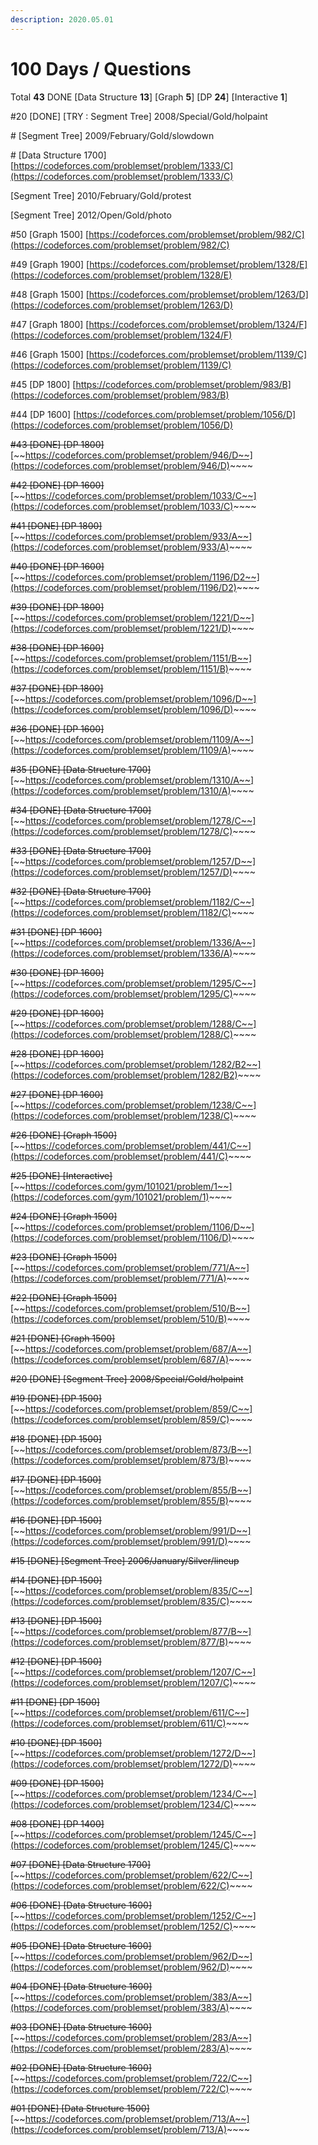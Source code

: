 ```yaml
---
description: 2020.05.01
---
```


# 100 Days / Questions

Total **43** DONE \[Data Structure **13**\] \[Graph **5**\] \[DP **24**\] \[Interactive **1**\]

\#20 \[DONE\] \[TRY : Segment Tree\] 2008/Special/Gold/holpaint

\# \[Segment Tree\] 2009/February/Gold/slowdown

\# \[Data Structure 1700\] [https://codeforces.com/problemset/problem/1333/C](https://codeforces.com/problemset/problem/1333/C)

\[Segment Tree\] 2010/February/Gold/protest

\[Segment Tree\] 2012/Open/Gold/photo

\#50 \[Graph 1500\] [https://codeforces.com/problemset/problem/982/C](https://codeforces.com/problemset/problem/982/C)

\#49 \[Graph 1900\] [https://codeforces.com/problemset/problem/1328/E](https://codeforces.com/problemset/problem/1328/E)

\#48 \[Graph 1500\] [https://codeforces.com/problemset/problem/1263/D](https://codeforces.com/problemset/problem/1263/D)

\#47 \[Graph 1800\] [https://codeforces.com/problemset/problem/1324/F](https://codeforces.com/problemset/problem/1324/F)

\#46 \[Graph 1500\] [https://codeforces.com/problemset/problem/1139/C](https://codeforces.com/problemset/problem/1139/C)

\#45 \[DP 1800\] [https://codeforces.com/problemset/problem/983/B](https://codeforces.com/problemset/problem/983/B)

\#44 \[DP 1600\] [https://codeforces.com/problemset/problem/1056/D](https://codeforces.com/problemset/problem/1056/D)

~~\#43 \[DONE\] \[DP 1800\]~~ [~~https://codeforces.com/problemset/problem/946/D~~](https://codeforces.com/problemset/problem/946/D)~~~~

~~\#42 \[DONE\] \[DP 1600\]~~ [~~https://codeforces.com/problemset/problem/1033/C~~](https://codeforces.com/problemset/problem/1033/C)~~~~

~~\#41 \[DONE\] \[DP 1800\]~~ [~~https://codeforces.com/problemset/problem/933/A~~](https://codeforces.com/problemset/problem/933/A)~~~~

~~\#40 \[DONE\] \[DP 1600\]~~ [~~https://codeforces.com/problemset/problem/1196/D2~~](https://codeforces.com/problemset/problem/1196/D2)~~~~

~~\#39 \[DONE\] \[DP 1800\]~~ [~~https://codeforces.com/problemset/problem/1221/D~~](https://codeforces.com/problemset/problem/1221/D)~~~~

~~\#38 \[DONE\] \[DP 1600\]~~ [~~https://codeforces.com/problemset/problem/1151/B~~](https://codeforces.com/problemset/problem/1151/B)~~~~

~~\#37 \[DONE\] \[DP 1800\]~~ [~~https://codeforces.com/problemset/problem/1096/D~~](https://codeforces.com/problemset/problem/1096/D)~~~~

~~\#36 \[DONE\] \[DP 1600\]~~ [~~https://codeforces.com/problemset/problem/1109/A~~](https://codeforces.com/problemset/problem/1109/A)~~~~

~~\#35 \[DONE\] \[Data Structure 1700\]~~ [~~https://codeforces.com/problemset/problem/1310/A~~](https://codeforces.com/problemset/problem/1310/A)~~~~

~~\#34 \[DONE\] \[Data Structure 1700\]~~ [~~https://codeforces.com/problemset/problem/1278/C~~](https://codeforces.com/problemset/problem/1278/C)~~~~

~~\#33 \[DONE\] \[Data Structure 1700\]~~ [~~https://codeforces.com/problemset/problem/1257/D~~](https://codeforces.com/problemset/problem/1257/D)~~~~

~~\#32 \[DONE\] \[Data Structure 1700\]~~ [~~https://codeforces.com/problemset/problem/1182/C~~](https://codeforces.com/problemset/problem/1182/C)~~~~

~~\#31 \[DONE\] \[DP 1600\]~~ [~~https://codeforces.com/problemset/problem/1336/A~~](https://codeforces.com/problemset/problem/1336/A)~~~~

~~\#30 \[DONE\] \[DP 1600\]~~ [~~https://codeforces.com/problemset/problem/1295/C~~](https://codeforces.com/problemset/problem/1295/C)~~~~

~~\#29 \[DONE\] \[DP 1600\]~~ [~~https://codeforces.com/problemset/problem/1288/C~~](https://codeforces.com/problemset/problem/1288/C)~~~~

~~\#28 \[DONE\] \[DP 1600\]~~ [~~https://codeforces.com/problemset/problem/1282/B2~~](https://codeforces.com/problemset/problem/1282/B2)~~~~

~~\#27 \[DONE\] \[DP 1600\]~~ [~~https://codeforces.com/problemset/problem/1238/C~~](https://codeforces.com/problemset/problem/1238/C)~~~~

~~\#26 \[DONE\] \[Graph 1500\]~~ [~~https://codeforces.com/problemset/problem/441/C~~](https://codeforces.com/problemset/problem/441/C)~~~~

~~\#25 \[DONE\] \[Interactive\]~~ [~~https://codeforces.com/gym/101021/problem/1~~](https://codeforces.com/gym/101021/problem/1)~~~~

~~\#24 \[DONE\] \[Graph 1500\]~~ [~~https://codeforces.com/problemset/problem/1106/D~~](https://codeforces.com/problemset/problem/1106/D)~~~~

~~\#23 \[DONE\] \[Graph 1500\]~~ [~~https://codeforces.com/problemset/problem/771/A~~](https://codeforces.com/problemset/problem/771/A)~~~~

~~\#22 \[DONE\] \[Graph 1500\]~~ [~~https://codeforces.com/problemset/problem/510/B~~](https://codeforces.com/problemset/problem/510/B)~~~~

~~\#21 \[DONE\] \[Graph 1500\]~~ [~~https://codeforces.com/problemset/problem/687/A~~](https://codeforces.com/problemset/problem/687/A)~~~~

~~\#20 \[DONE\] \[Segment Tree\] 2008/Special/Gold/holpaint~~

~~\#19 \[DONE\] \[DP 1500\]~~ [~~https://codeforces.com/problemset/problem/859/C~~](https://codeforces.com/problemset/problem/859/C)~~~~

~~\#18 \[DONE\] \[DP 1500\]~~ [~~https://codeforces.com/problemset/problem/873/B~~](https://codeforces.com/problemset/problem/873/B)~~~~

~~\#17 \[DONE\] \[DP 1500\]~~ [~~https://codeforces.com/problemset/problem/855/B~~](https://codeforces.com/problemset/problem/855/B)~~~~

~~\#16 \[DONE\] \[DP 1500\]~~ [~~https://codeforces.com/problemset/problem/991/D~~](https://codeforces.com/problemset/problem/991/D)~~~~

~~\#15 \[DONE\] \[Segment Tree\] 2006/January/Silver/lineup~~

~~\#14 \[DONE\] \[DP 1500\]~~ [~~https://codeforces.com/problemset/problem/835/C~~](https://codeforces.com/problemset/problem/835/C)~~~~

~~\#13 \[DONE\] \[DP 1500\]~~ [~~https://codeforces.com/problemset/problem/877/B~~](https://codeforces.com/problemset/problem/877/B)~~~~

~~\#12 \[DONE\] \[DP 1500\]~~ [~~https://codeforces.com/problemset/problem/1207/C~~](https://codeforces.com/problemset/problem/1207/C)~~~~

~~\#11 \[DONE\] \[DP 1500\]~~ [~~https://codeforces.com/problemset/problem/611/C~~](https://codeforces.com/problemset/problem/611/C)~~~~

~~\#10 \[DONE\] \[DP 1500\]~~ [~~https://codeforces.com/problemset/problem/1272/D~~](https://codeforces.com/problemset/problem/1272/D)~~~~

~~\#09 \[DONE\] \[DP 1500\]~~ [~~https://codeforces.com/problemset/problem/1234/C~~](https://codeforces.com/problemset/problem/1234/C)~~~~

~~\#08 \[DONE\] \[DP 1400\]~~ [~~https://codeforces.com/problemset/problem/1245/C~~](https://codeforces.com/problemset/problem/1245/C)~~~~

~~\#07 \[DONE\] \[Data Structure 1700\]~~ [~~https://codeforces.com/problemset/problem/622/C~~](https://codeforces.com/problemset/problem/622/C)~~~~

~~\#06 \[DONE\] \[Data Structure 1600\]~~ [~~https://codeforces.com/problemset/problem/1252/C~~](https://codeforces.com/problemset/problem/1252/C)~~~~

~~\#05 \[DONE\] \[Data Structure 1600\]~~ [~~https://codeforces.com/problemset/problem/962/D~~](https://codeforces.com/problemset/problem/962/D)~~~~

~~\#04 \[DONE\] \[Data Structure 1600\]~~ [~~https://codeforces.com/problemset/problem/383/A~~](https://codeforces.com/problemset/problem/383/A)~~~~

~~\#03 \[DONE\] \[Data Structure 1600\]~~ [~~https://codeforces.com/problemset/problem/283/A~~](https://codeforces.com/problemset/problem/283/A)~~~~

~~\#02 \[DONE\] \[Data Structure 1600\]~~ [~~https://codeforces.com/problemset/problem/722/C~~](https://codeforces.com/problemset/problem/722/C)~~~~

~~\#01 \[DONE\] \[Data Structure 1500\]~~ [~~https://codeforces.com/problemset/problem/713/A~~](https://codeforces.com/problemset/problem/713/A)~~~~


